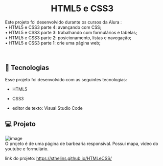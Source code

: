 <h1 align="center">HTML5 e CSS3</h1>


Este projeto foi desenvolvido durante os cursos da Alura : 
<br>
• HTML5 e CSS3 parte 4: avançando com CSS;
<br>
• HTML5 e CSS3 parte 3: trabalhando com formulários e tabelas;
<br>
• HTML5 e CSS3 parte 2: posicionamento, listas e navegação;
<br>
• HTML5 e CSS3 parte 1: crie uma página web;

<br>

## 🚀 Tecnologias

Esse projeto foi desenvolvido com as seguintes tecnologias:

- HTML5
- CSS3

- editor de texto: Visual Studio Code

## 💻 Projeto

 ![image](https://user-images.githubusercontent.com/102331975/200970996-55be03da-2cac-4924-8fb6-8e09ebb5afa8.png)
 <br>
 O projeto é de uma página de barbearia responsival. Possui mapa, vídeo do youtube e formulário.
 <br>
 



link do projeto: https://sthelins.github.io/HTMLeCSS/


